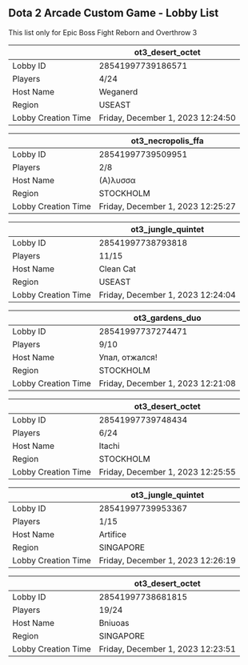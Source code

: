 ## Dota 2 Arcade Custom Game - Lobby List

This list only for Epic Boss Fight Reborn and Overthrow 3

|  | ot3_desert_octet |
| ------ | ------ |
| Lobby ID | 28541997739186571 |
| Players | 4/24 |
| Host Name | Weganerd |
| Region | USEAST |
| Lobby Creation Time | Friday, December 1, 2023 12:24:50 |


|  | ot3_necropolis_ffa |
| ------ | ------ |
| Lobby ID | 28541997739509951 |
| Players | 2/8 |
| Host Name | (Α)λυσσα |
| Region | STOCKHOLM |
| Lobby Creation Time | Friday, December 1, 2023 12:25:27 |


|  | ot3_jungle_quintet |
| ------ | ------ |
| Lobby ID | 28541997738793818 |
| Players | 11/15 |
| Host Name | Clean Cat |
| Region | USEAST |
| Lobby Creation Time | Friday, December 1, 2023 12:24:04 |


|  | ot3_gardens_duo |
| ------ | ------ |
| Lobby ID | 28541997737274471 |
| Players | 9/10 |
| Host Name | Упал, отжался! |
| Region | STOCKHOLM |
| Lobby Creation Time | Friday, December 1, 2023 12:21:08 |


|  | ot3_desert_octet |
| ------ | ------ |
| Lobby ID | 28541997739748434 |
| Players | 6/24 |
| Host Name | Itachi |
| Region | STOCKHOLM |
| Lobby Creation Time | Friday, December 1, 2023 12:25:55 |


|  | ot3_jungle_quintet |
| ------ | ------ |
| Lobby ID | 28541997739953367 |
| Players | 1/15 |
| Host Name | Artifice |
| Region | SINGAPORE |
| Lobby Creation Time | Friday, December 1, 2023 12:26:19 |


|  | ot3_desert_octet |
| ------ | ------ |
| Lobby ID | 28541997738681815 |
| Players | 19/24 |
| Host Name | Bniuoas |
| Region | SINGAPORE |
| Lobby Creation Time | Friday, December 1, 2023 12:23:51 |



